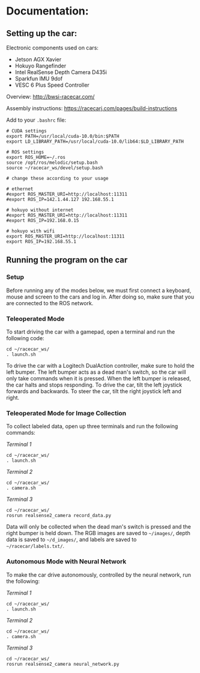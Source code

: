 # Documentation:

## Setting up the car:

Electronic components used on cars:
- Jetson AGX Xavier
- Hokuyo Rangefinder
- Intel RealSense Depth Camera D435i
- Sparkfun IMU 9dof
- VESC 6 Plus Speed Controller

Overview: http://bwsi-racecar.com/

Assembly instructions: https://racecarj.com/pages/build-instructions

Add to your `.bashrc` file:

```
# CUDA settings
export PATH=/usr/local/cuda-10.0/bin:$PATH
export LD_LIBRARY_PATH=/usr/local/cuda-10.0/lib64:$LD_LIBRARY_PATH

# ROS settings
export ROS_HOME=~/.ros
source /opt/ros/melodic/setup.bash
source ~/racecar_ws/devel/setup.bash

# change these according to your usage

# ethernet
#export ROS_MASTER_URI=http://localhost:11311
#export ROS_IP=142.1.44.127 192.168.55.1

# hokuyo without internet
#export ROS_MASTER_URI=http://localhost:11311
#export ROS_IP=192.168.0.15

# hokuyo with wifi
export ROS_MASTER_URI=http://localhost:11311
export ROS_IP=192.168.55.1
```

## Running the program on the car

### Setup

Before running any of the modes below, we must first connect a keyboard, mouse and screen to the cars and log in. After doing so, make sure that you are connected to the ROS network.

### Teleoperated Mode

To start driving the car with a gamepad, open a terminal and run the following code:

```
cd ~/racecar_ws/
. launch.sh
```

To drive the car with a Logitech DualAction controller, make sure to hold the left bumper. The left bumper acts as a dead man's switch, so the car will only take commands when it is pressed. When the left bumper is released, the car halts and stops responding. To drive the car, tilt the left joystick forwards and backwards. To steer the car, tilt the right joystick left and right.

### Teleoperated Mode for Image Collection

To collect labeled data, open up three terminals and run the following commands:

*Terminal 1*
```
cd ~/racecar_ws/
. launch.sh
```

*Terminal 2*
```
cd ~/racecar_ws/
. camera.sh
```

*Terminal 3*
```
cd ~/racecar_ws/
rosrun realsense2_camera record_data.py
```

Data will only be collected when the dead man's switch is pressed and the right bumper is held down. The RGB images are saved to `~/images/`, depth data is saved to `~/d_images/`, and labels are saved to `~/racecar/labels.txt/`.

### Autonomous Mode with Neural Network

To make the car drive autonomously, controlled by the neural network, run the following:

*Terminal 1*
```
cd ~/racecar_ws/
. launch.sh
```

*Terminal 2*
```
cd ~/racecar_ws/
. camera.sh
```

*Terminal 3*
```
cd ~/racecar_ws/
rosrun realsense2_camera neural_network.py
```
